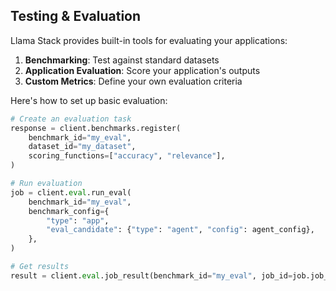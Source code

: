 ## Testing & Evaluation

Llama Stack provides built-in tools for evaluating your applications:

1. **Benchmarking**: Test against standard datasets
2. **Application Evaluation**: Score your application's outputs
3. **Custom Metrics**: Define your own evaluation criteria

Here's how to set up basic evaluation:

```python
# Create an evaluation task
response = client.benchmarks.register(
    benchmark_id="my_eval",
    dataset_id="my_dataset",
    scoring_functions=["accuracy", "relevance"],
)

# Run evaluation
job = client.eval.run_eval(
    benchmark_id="my_eval",
    benchmark_config={
        "type": "app",
        "eval_candidate": {"type": "agent", "config": agent_config},
    },
)

# Get results
result = client.eval.job_result(benchmark_id="my_eval", job_id=job.job_id)
```
